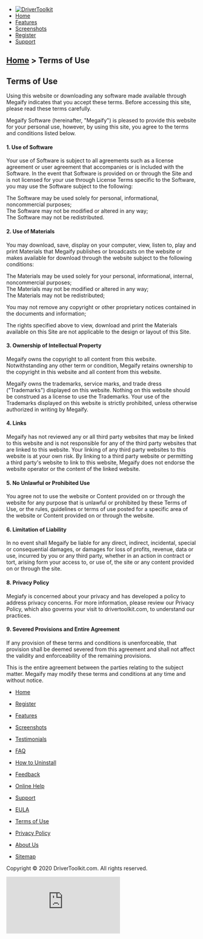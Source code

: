 * [![DriverToolkit](/images/logo.png)](http://www.drivertoolkit.com/)
* [Home](http://www.drivertoolkit.com/)
* [Features](http://www.drivertoolkit.com/features)
* [Screenshots](http://www.drivertoolkit.com/screenshots)
* [Register](http://www.drivertoolkit.com/register)
* [Support](http://www.drivertoolkit.com/support)

[Home](http://www.drivertoolkit.com/) > Terms of Use
----------------------------------------------------

Terms of Use
------------

Using this website or downloading any software made available through Megaify indicates that you accept these terms. Before accessing this site, please read these terms carefully.

Megaify Software (hereinafter, "Megaify") is pleased to provide this website for your personal use, however, by using this site, you agree to the terms and conditions listed below.

#### 1\. Use of Software

Your use of Software is subject to all agreements such as a license agreement or user agreement that accompanies or is included with the Software. In the event that Software is provided on or through the Site and is not licensed for your use through License Terms specific to the Software, you may use the Software subject to the following:

The Software may be used solely for personal, informational, noncommercial purposes;  
The Software may not be modified or altered in any way;  
The Software may not be redistributed.

#### 2\. Use of Materials

You may download, save, display on your computer, view, listen to, play and print Materials that Megaify publishes or broadcasts on the website or makes available for download through the website subject to the following conditions:

The Materials may be used solely for your personal, informational, internal, noncommercial purposes;  
The Materials may not be modified or altered in any way;  
The Materials may not be redistributed;

You may not remove any copyright or other proprietary notices contained in the documents and information;

The rights specified above to view, download and print the Materials available on this Site are not applicable to the design or layout of this Site.

#### 3\. Ownership of Intellectual Property

Megaify owns the copyright to all content from this website. Notwithstanding any other term or condition, Megaify retains ownership to the copyright in this website and all content from this website.

Megaify owns the trademarks, service marks, and trade dress ("Trademarks") displayed on this website. Nothing on this website should be construed as a license to use the Trademarks. Your use of the Trademarks displayed on this website is strictly prohibited, unless otherwise authorized in writing by Megaify.

#### 4\. Links

Megaify has not reviewed any or all third party websites that may be linked to this website and is not responsible for any of the third party websites that are linked to this website. Your linking of any third party websites to this website is at your own risk. By linking to a third party website or permitting a third party's website to link to this website, Megaify does not endorse the website operator or the content of the linked website.

#### 5\. No Unlawful or Prohibited Use

You agree not to use the website or Content provided on or through the website for any purpose that is unlawful or prohibited by these Terms of Use, or the rules, guidelines or terms of use posted for a specific area of the website or Content provided on or through the website.

#### 6\. Limitation of Liability

In no event shall Megaify be liable for any direct, indirect, incidental, special or consequential damages, or damages for loss of profits, revenue, data or use, incurred by you or any third party, whether in an action in contract or tort, arising form your access to, or use of, the site or any content provided on or through the site.

#### 8\. Privacy Policy

Megiafy is concerned about your privacy and has developed a policy to address privacy concerns. For more information, please review our Privacy Policy, which also governs your visit to drivertoolkit.com, to understand our practices.

#### 9\. Severed Provisions and Entire Agreement

If any provision of these terms and conditions is unenforceable, that provision shall be deemed severed from this agreement and shall not affect the validity and enforceability of the remaining provisions.

This is the entire agreement between the parties relating to the subject matter. Megaify may modify these terms and conditions at any time and without notice.

* [Home](http://www.drivertoolkit.com/)
* [Register](http://www.drivertoolkit.com/register)
* [Features](http://www.drivertoolkit.com/features)
* [Screenshots](http://www.drivertoolkit.com/screenshots)
* [Testimonials](http://www.drivertoolkit.com/testimonials)
* [FAQ](http://www.drivertoolkit.com/faq)
* [How to Uninstall](http://www.drivertoolkit.com/help/uninstall)
* [Feedback](http://www.drivertoolkit.com/feedback)
* [Online Help](http://www.drivertoolkit.com/help)
* [Support](http://www.drivertoolkit.com/support)

* [EULA](http://www.drivertoolkit.com/eula)
* [Terms of Use](http://www.drivertoolkit.com/terms)
* [Privacy Policy](http://www.drivertoolkit.com/privacy)
* [About Us](http://www.drivertoolkit.com/about)
* [Sitemap](http://www.drivertoolkit.com/sitemap)

Copyright © 2020 DriverToolkit.com. All rights reserved.

![](http://ga.megaify.com/piwik.php?idsite=1&rec=1)